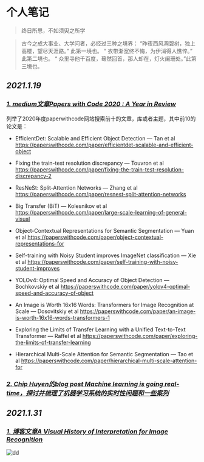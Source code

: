 # 个人笔记

> 终日所思，不如须臾之所学

> 古今之成大事业、大学问者，必经过三种之境界： “昨夜西风凋碧树，独上高楼，望尽天涯路。” 此第一境也。 “ 衣带渐宽终不悔，为伊消得人憔悴。” 此第二境也。 “ 众里寻他千百度，蓦然回首，那人却在，灯火阑珊处。”此第三境也。

## *2021.1.19*

### *<u>1. medium文章[Papers with Code 2020 : A Year in Review](https://medium.com/paperswithcode/papers-with-code-2020-review-938146ab9658)   </u>*

列举了2020年度paperwithcode网站搜索前十的文章，库或者主题，其中前10的论文是：

- EfficientDet: Scalable and Efficient Object Detection — Tan et al https://paperswithcode.com/paper/efficientdet-scalable-and-efficient-object

- Fixing the train-test resolution discrepancy — Touvron et al https://paperswithcode.com/paper/fixing-the-train-test-resolution-discrepancy-2

- ResNeSt: Split-Attention Networks — Zhang et al https://paperswithcode.com/paper/resnest-split-attention-networks

- Big Transfer (BiT) — Kolesnikov et al https://paperswithcode.com/paper/large-scale-learning-of-general-visual

- Object-Contextual Representations for Semantic Segmentation — Yuan et al https://paperswithcode.com/paper/object-contextual-representations-for

- Self-training with Noisy Student improves ImageNet classification — Xie et al https://paperswithcode.com/paper/self-training-with-noisy-student-improves

- YOLOv4: Optimal Speed and Accuracy of Object Detection — Bochkovskiy et al https://paperswithcode.com/paper/yolov4-optimal-speed-and-accuracy-of-object

- An Image is Worth 16x16 Words: Transformers for Image Recognition at Scale — Dosovitskiy et al https://paperswithcode.com/paper/an-image-is-worth-16x16-words-transformers-1

- Exploring the Limits of Transfer Learning with a Unified Text-to-Text Transformer — Raffel et al https://paperswithcode.com/paper/exploring-the-limits-of-transfer-learning

- Hierarchical Multi-Scale Attention for Semantic Segmentation — Tao et al https://paperswithcode.com/paper/hierarchical-multi-scale-attention-for


### *<u>2. Chip Huyen的blog post [Machine learning is going real-time](https://huyenchip.com/2020/12/27/real-time-machine-learning.html)，探讨并梳理了机器学习系统的实时性问题和一些案列 </u>*


## *2021.1.31*

### *<u>1. 博客文章[A Visual History of Interpretation for Image Recognition](https://thegradient.pub/a-visual-history-of-interpretation-for-image-recognition/)   </u>*

![dd](https://github.com/Richardyu114/minds-thoughts-and-resources-about-research-/blob/master/images/timeline-interpretation-for-img-recognition.gif)
